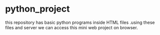# python_project
this repository has basic python programs inside HTML files .using these files and server we can access this mini web project on browser.
